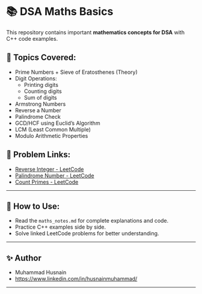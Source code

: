 # 📚 DSA Maths Basics

This repository contains important **mathematics concepts for DSA** with C++ code examples.

## 📌 Topics Covered:
- Prime Numbers + Sieve of Eratosthenes (Theory)
- Digit Operations: 
  - Printing digits
  - Counting digits
  - Sum of digits
- Armstrong Numbers
- Reverse a Number
- Palindrome Check
- GCD/HCF using Euclid’s Algorithm
- LCM (Least Common Multiple)
- Modulo Arithmetic Properties

## 📎 Problem Links:
- [Reverse Integer - LeetCode](https://leetcode.com/problems/reverse-integer/)
- [Palindrome Number - LeetCode](https://leetcode.com/problems/palindrome-number/)
- [Count Primes - LeetCode](https://leetcode.com/problems/count-primes/)

---

## 🚀 How to Use:
- Read the `maths_notes.md` for complete explanations and code.
- Practice C++ examples side by side.
- Solve linked LeetCode problems for better understanding.

---

## ✨ Author
- Muhammad Husnain
- https://www.linkedin.com/in/husnainmuhammad/ 

---
